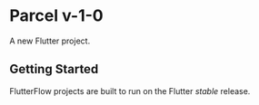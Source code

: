 # Parcel v-1-0

A new Flutter project.

## Getting Started

FlutterFlow projects are built to run on the Flutter _stable_ release.
